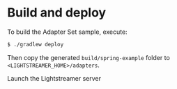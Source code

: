 # Build and deploy

To build the Adapter Set sample, execute:

```sh
$ ./gradlew deploy
```

Then copy the generated `build/spring-example` folder to `<LIGHTSTREAMER_HOME>/adapters`.

Launch the Lightstreamer server